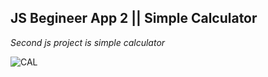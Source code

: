## JS Begineer App 2 || Simple Calculator  <br> 

*Second js project is simple calculator* 

![CAL](https://github.com/Selim01a/calc/blob/master/calc.gif)
